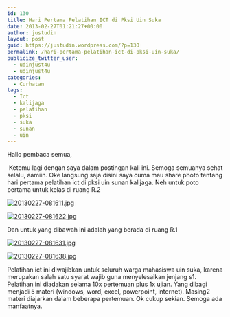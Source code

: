```yaml
---
id: 130
title: Hari Pertama Pelatihan ICT di Pksi Uin Suka
date: 2013-02-27T01:21:27+00:00
author: justudin
layout: post
guid: https://justudin.wordpress.com/?p=130
permalink: /hari-pertama-pelatihan-ict-di-pksi-uin-suka/
publicize_twitter_user:
  - udinjust4u
  - udinjust4u
categories:
  - Curhatan
tags:
  - Ict
  - kalijaga
  - pelatihan
  - pksi
  - suka
  - sunan
  - uin
---
```

Hallo pembaca semua,

​	Ketemu lagi dengan saya dalam postingan kali ini. Semoga semuanya sehat selalu, aamiin. Oke langsung saja disini saya cuma mau share photo tentang hari pertama pelatihan ict di pksi uin sunan kalijaga. Neh untuk poto pertama untuk kelas di ruang R.2 

[<img src="https://justudin.com/files/uploads/2013/02/20130227-081611.jpg" alt="20130227-081611.jpg" class="alignnone size-full" />](https://justudin.com/files/uploads/2013/02/20130227-081611.jpg)

[<img src="https://justudin.com/files/uploads/2013/02/20130227-081622.jpg" alt="20130227-081622.jpg" class="alignnone size-full" />](https://justudin.com/files/uploads/2013/02/20130227-081622.jpg)

Dan untuk yang dibawah ini adalah yang berada di ruang R.1

[<img src="https://justudin.com/files/uploads/2013/02/20130227-081631.jpg" alt="20130227-081631.jpg" class="alignnone size-full" />](https://justudin.com/files/uploads/2013/02/20130227-081631.jpg)

[<img src="https://justudin.com/files/uploads/2013/02/20130227-081638.jpg" alt="20130227-081638.jpg" class="alignnone size-full" />](https://justudin.com/files/uploads/2013/02/20130227-081638.jpg)

Pelatihan ict ini diwajibkan untuk seluruh warga mahasiswa uin suka, karena merupakan salah satu syarat wajib guna menyelesaikan jenjang s1. Pelatihan ini diadakan selama 10x pertemuan plus 1x ujian. Yang dibagi menjadi 5 materi (windows, word, excel, powerpoint, internet). Masing2 materi diajarkan dalam beberapa pertemuan. Ok cukup sekian. Semoga ada manfaatnya.
